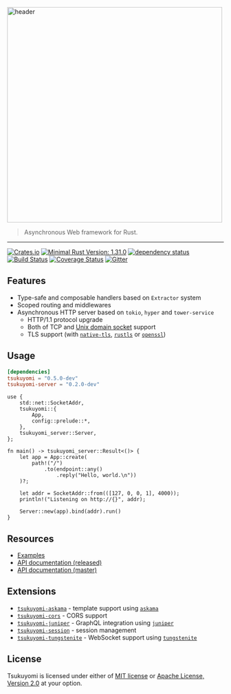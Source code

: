 <img src="https://tsukuyomi-rs.github.io/images/tsukuyomi-header.png" alt="header" width="500" />

> Asynchronous Web framework for Rust.

---

[![Crates.io][crates-io-badge]][crates-io]
[![Minimal Rust Version: 1.31.0][rust-version-badge]][rust-version]
[![dependency status][deps-rs-badge]][deps-rs]
[![Build Status][azure-pipelines-badge]][azure-pipelines]
[![Coverage Status][codecov-badge]][codecov]
[![Gitter][gitter-badge]][gitter]

## Features

* Type-safe and composable handlers based on `Extractor` system
* Scoped routing and middlewares
* Asynchronous HTTP server based on `tokio`, `hyper` and `tower-service`
  - HTTP/1.1 protocol upgrade
  - Both of TCP and [Unix domain socket](./examples/unix-socket) support
  - TLS support (with [`native-tls`](./examples/native-tls), [`rustls`](./examples/rustls) or [`openssl`](./examples/openssl))

## Usage

```toml
[dependencies]
tsukuyomi = "0.5.0-dev"
tsukuyomi-server = "0.2.0-dev"
```

```rust,no_run
use {
    std::net::SocketAddr,
    tsukuyomi::{
        App,
        config::prelude::*,
    },
    tsukuyomi_server::Server,
};

fn main() -> tsukuyomi_server::Result<()> {
    let app = App::create(
        path!("/")
            .to(endpoint::any()
                .reply("Hello, world.\n"))
    )?;

    let addr = SocketAddr::from(([127, 0, 0, 1], 4000));
    println!("Listening on http://{}", addr);

    Server::new(app).bind(addr).run()
}
```

## Resources

* [Examples](./examples)
* [API documentation (released)][docs-rs]
* [API documentation (master)][master-doc]

## Extensions

- [`tsukuyomi-askama`] - template support using [`askama`]
- [`tsukuyomi-cors`] - CORS support
- [`tsukuyomi-juniper`] - GraphQL integration using [`juniper`]
- [`tsukuyomi-session`] - session management
- [`tsukuyomi-tungstenite`] - WebSocket support using [`tungstenite`]

## License
Tsukuyomi is licensed under either of [MIT license](LICENSE-MIT) or [Apache License, Version 2.0](LICENSE-APACHE) at your option.

<!-- links -->

[crates-io]: https://crates.io/crates/tsukuyomi
[docs-rs]: https://docs.rs/tsukuyomi
[rust-version]: https://www.rust-lang.org
[master-doc]: https://tsukuyomi-rs.github.io/tsukuyomi
[gitter]: https://gitter.im/ubnt-intrepid/tsukuyomi
[examples]: https://github.com/tsukuyomi-rs/examples
[deps-rs]: https://deps.rs/crate/tsukuyomi/0.4.0
[azure-pipelines]: https://dev.azure.com/tsukuyomi-rs/tsukuyomi-rs/_build/latest?definitionId=1
[codecov]: https://codecov.io/gh/tsukuyomi-rs/tsukuyomi

[crates-io-badge]: https://img.shields.io/crates/v/tsukuyomi.svg
[rust-version-badge]: https://img.shields.io/badge/rustc-1.31.0+-yellow.svg
[gitter-badge]: https://badges.gitter.im/ubnt-intrepid/tsukuyomi.svg
[deps-rs-badge]: https://deps.rs/crate/tsukuyomi/0.4.0/status.svg
[azure-pipelines-badge]: https://dev.azure.com/tsukuyomi-rs/tsukuyomi-rs/_apis/build/status/tsukuyomi-rs.tsukuyomi
[codecov-badge]: https://codecov.io/gh/tsukuyomi-rs/tsukuyomi/branch/master/graph/badge.svg

[`askama`]: https://github.com/djc/askama
[`juniper`]: https://github.com/graphql-rust/juniper
[`tungstenite`]: https://github.com/snapview/tungstenite-rs

[`tsukuyomi-askama`]: ./tsukuyomi-askama
[`tsukuyomi-cors`]: ./tsukuyomi-cors
[`tsukuyomi-juniper`]: ./tsukuyomi-juniper
[`tsukuyomi-session`]: ./tsukuyomi-session
[`tsukuyomi-tungstenite`]: ./tsukuyomi-tungstenite
